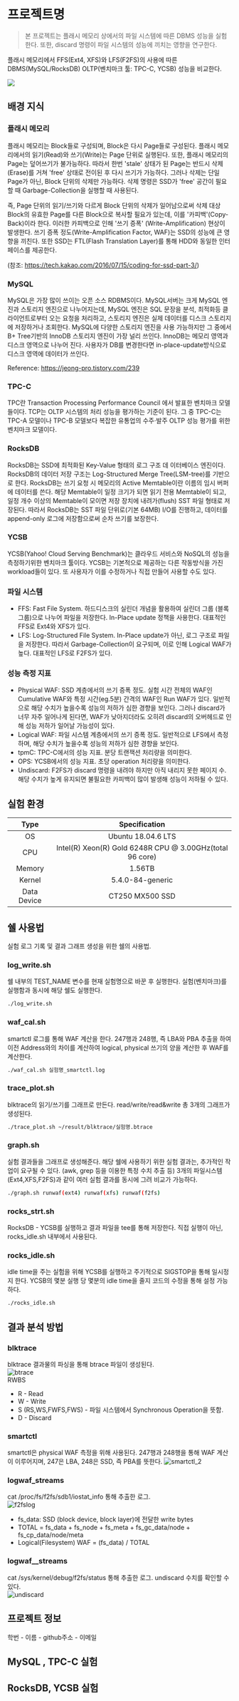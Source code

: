 # 프로젝트명
> 본 프로젝트는 플래시 메모리 상에서의 파일 시스템에 따른 DBMS 성능을 실험한다. 또한, discard 명령이 파일 시스템의 성능에 끼치는 영향을 연구한다.

플래시 메모리에서 FFS(Ext4, XFS)와 LFS(F2FS)의 사용에 따른 DBMS(MySQL/RocksDB) OLTP(벤치마크 툴: TPC-C, YCSB) 성능을 비교한다.

![](../header.png)

## 배경 지식

### 플래시 메모리
플래시 메모리는 Block들로 구성되며, Block은 다시 Page들로 구성된다. 플래시 메모리에서의 읽기(Read)와 쓰기(Write)는 Page 단위로 실행된다. 또한, 플래시 메모리의 Page는 덮어쓰기가 불가능하다. 따라서 한번 'stale' 상태가 된 Page는 반드시 삭제(Erase)를 거쳐 'free' 상태로 전이된 후 다시 쓰기가 가능하다. 그러나 삭제는 단일 Page가 아닌, Block 단위의 삭제만 가능하다. 삭제 명령은 SSD가 'free' 공간이 필요할 때 Garbage-Collection을 실행할 때 사용된다.  
  
즉, Page 단위의 읽기/쓰기와 다르게 Block 단위의 삭제가 일어남으로써 삭제 대상 Block의 유효한 Page를 다른 Block으로 복사할 필요가 있는데, 이를 '카피백'(Copy-Back)이라 한다. 이러한 카피백으로 인해 '쓰기 증폭' (Write-Amplification) 현상이 발생한다. 쓰기 증폭 정도(Write-Amplification Factor, WAF)는 SSD의 성능에 큰 영향을 끼친다. 또한 SSD는 FTL(Flash Translation Layer)를 통해 HDD와 동일한 인터페이스를 제공한다.  

(참조: https://tech.kakao.com/2016/07/15/coding-for-ssd-part-3/)  

### MySQL
MySQL은 가장 많이 쓰이는 오픈 소스 RDBMS이다. MySQL서버는 크게 MySQL 엔진과 스토리지 엔진으로 나누어지는데, MySQL 엔진은 SQL 문장을 분석, 최적화등 클라이언트로부터 오는 요청을 처리하고, 스토리지 엔진은 실제 데이터를 디스크 스토리지에 저장하거나 조회한다. MySQL에 다양한 스토리지 엔진을 사용 가능하지만 그 중에서 B+ Tree기반의 InnoDB 스토리지 엔진이 가장 널리 쓰인다. InnoDB는 메모리 영역과 디스크 영역으로 나누어 진다. 사용자가 DB를 변경한다면 in-place-update방식으로 디스크 영역에 데이터가 쓰인다.

Reference: https://jeong-pro.tistory.com/239

### TPC-C
TPC란 Transaction Processing Performance Council 에서 발표한 벤치마크 모델들이다. TCP는 OLTP 시스템의 처리 성능을 평가하는 기준이 된다. 그 중 TPC-C는 TPC-A 모델이나 TPC-B 모델보다 복잡한 유통업의 수주·발주 OLTP 성능 평가를 위한 벤치마크 모델이다.

### RocksDB
RocksDB는 SSD에 최적화된 Key-Value 형태의 로그 구조 데 이터베이스 엔진이다. RocksDB의 데이터 저장 구조는 Log-Structured Merge Tree(LSM-tree)를 기반으로 한다. RocksDB는 쓰기 요청 시 메모리의 Active Memtable이란 이름의 임시 버퍼에 데이터를 쓴다. 해당 Memtable이 일정 크기가 되면 읽기 전용 Memtable이 되고, 일정 개수 이상의 Memtable이 모이면 저장 장치에 내려가(flush) SST 파일 형태로 저장된다. 따라서 RocksDB는 SST 파일 단위로(기본 64MB) I/O를 진행하고, 데이터를 append-only 로그에 저장함으로써 순차 쓰기를 보장한다.

### YCSB
YCSB(Yahoo! Cloud Serving Benchmark)는 클라우드 서비스와 NoSQL의 성능을 측정하기위한 벤치마크 툴이다. YCSB는 기본적으로 제공하는 다른 작동방식을 가진 workload들이 있다. 또 사용자가 이를 수정하거나 직접 만들어 사용할 수도 있다.  

### 파일 시스템
* FFS: Fast File System. 하드디스크의 실린더 개념을 활용하여 실린더 그룹 (블록 그룹)으로 나누어 파일을 저장한다. In-Place update 정책을 사용한다. 대표적인 FFS로 Ext4와 XFS가 있다.
* LFS: Log-Structured File System. In-Place update가 아닌, 로그 구조로 파일을 저장한다. 따라서 Garbage-Collection이 요구되며, 이로 인해 Logical WAF가 높다. 대표적인 LFS로 F2FS가 있다.

### 성능 측정 지표
* Physical WAF: SSD 계층에서의 쓰기 증폭 정도. 실험 시간 전체의 WAF인 Cumulative WAF와 특정 시간(eg.5분) 간격의 WAF인 Run WAF가 있다. 일반적으로 해당 수치가 높을수록 성능의 저하가 심한 경향을 보인다. 그러나 discard가 너무 자주 일어나게 된다면, WAF가 낮아지더라도 오히려 discard의 오버헤드로 인해 성능 저하가 일어날 가능성이 있다.
* Logical WAF: 파일 시스템 계층에서의 쓰기 증폭 정도. 일반적으로 LFS에서 측정하며, 해당 수치가 높을수록 성능의 저하가 심한 경향을 보인다.
* tpmC: TPC-C에서의 성능 지표. 분당 트랜잭션 처리량을 의미한다.
* OPS: YCSB에서의 성능 지표. 초당 operation 처리량을 의미한다.  
* Undiscard: F2FS가 discard 명령을 내려야 하지만 아직 내리지 못한 페이지 수. 해당 수치가 높게 유지되면 불필요한 카피백이 많이 발생해 성능이 저하될 수 있다.  

## 실험 환경
| Type | Specification |
|:-----------:|:----------------------------------------------------------:|
| OS          | Ubuntu 18.04.6 LTS                                         |
| CPU         | Intel(R) Xeon(R) Gold 6248R CPU @ 3.00GHz(total 96 core)   |
| Memory      | 1.56TB                                                     |
| Kernel      | 5.4.0-84-generic                                           |
| Data Device | CT250 MX500 SSD                                            |

## 쉘 사용법
실험 로그 기록 및 결과 그래프 생성을 위한 쉘의 사용법.  
### log_write.sh
쉘 내부의 TEST_NAME 변수를 현재 실험명으로 바꾼 후 실행한다. 실험(벤치마크)를 실행함과 동시에 해당 쉘도 실행한다.
```sh
./log_write.sh
```
  
### waf_cal.sh
smartctl 로그를 통해 WAF 계산을 한다. 247행과 248행, 즉 LBA와 PBA 추출을 하여 이전 Address와의 차이를 계산하여 logical, physical 쓰기의 양을 계산한 후 WAF를 계산한다.
```sh
./waf_cal.sh 실험명_smartctl.log
```  

### trace_plot.sh
blktrace의 읽기/쓰기를 그래프로 만든다. read/write/read&write 총 3개의 그래프가 생성된다.
```sh
./trace_plot.sh ~/result/blktrace/실험명.btrace
```

### graph.sh
실험 결과들을 그래프로 생성해준다. 해당 쉘에 사용하기 위한 실험 결과는, 추가적인 작업이 요구될 수 있다. (awk, grep 등을 이용한 특정 수치 추출 등)
3개의 파일시스템(Ext4,XFS,F2FS)과 같이 여러 실험 결과를 동시에 그려 비교가 가능하다.
```sh
./graph.sh runwaf(ext4) runwaf(xfs) runwaf(f2fs)
```

### rocks_strt.sh
RocksDB - YCSB를 실행하고 결과 파일을 tee를 통해 저장한다. 직접 실행이 아닌, rocks_idle.sh 내부에서 사용된다.

### rocks_idle.sh
idle time을 주는 실험을 위해 YCSB를 실행하고 주기적으로 SIGSTOP을 통해 일시정지 한다. YCSB의 몇분 실행 당 몇분의 idle time을 줄지 코드의 수정을 통해 설정 가능하다.  
```sh
./rocks_idle.sh
```

## 결과 분석 방법
### blktrace
blktrace 결과물의 파싱을 통해 btrace 파일이 생성된다.  
![btrace](https://user-images.githubusercontent.com/86291473/178197051-97663785-4ad7-464a-966b-fbac1507ceae.jpg)  
RWBS
* R - Read
* W - Write
* S (RS,WS,FWFS,FWS) - 파일 시스템에서 Synchronous Operation을 뜻함.
* D - Discard  

### smartctl
smartctl은 physical WAF 측정을 위해 사용된다. 247행과 248행을 통해 WAF 계산이 이루어지며, 247은 LBA, 248은 SSD, 즉 PBA를 뜻한다.
![smartctl_2](https://user-images.githubusercontent.com/86291473/178197976-a4f8b388-45a4-4941-9d59-07d247d7a8b9.jpg)  

### logwaf_streams
cat /proc/fs/f2fs/sdb1/iostat_info 통해 추출한 로그.  
![f2fslog](https://user-images.githubusercontent.com/86291473/178204565-a093ce0e-fcc0-4e5e-8db1-2517cbad84bf.JPG)  
* fs_data: SSD (block device, block layer)에 전달한 write bytes
* TOTAL  = fs_data + fs_node + fs_meta + fs_gc_data/node + fs_cp_data/node/meta
* Logical(Filesystem) WAF = (fs_data) / TOTAL  

### logwaf__streams
cat /sys/kernel/debug/f2fs/status 통해 추출한 로그. undiscard 수치를 확인할 수 있다.  
![undiscard](https://user-images.githubusercontent.com/86291473/178204366-f8a6935d-113b-432c-ac0c-f0b8468a4bec.jpg)  

## 프로젝트 정보

학번 - 이름 - github주소 - 이메일

## MySQL , TPC-C 실험

## RocksDB, YCSB 실험

<!-- Markdown link & img dfn's -->
[npm-image]: https://img.shields.io/npm/v/datadog-metrics.svg?style=flat-square
[npm-url]: https://npmjs.org/package/datadog-metrics
[npm-downloads]: https://img.shields.io/npm/dm/datadog-metrics.svg?style=flat-square
[travis-image]: https://img.shields.io/travis/dbader/node-datadog-metrics/master.svg?style=flat-square
[travis-url]: https://travis-ci.org/dbader/node-datadog-metrics
[wiki]: https://github.com/yourname/yourproject/wiki
